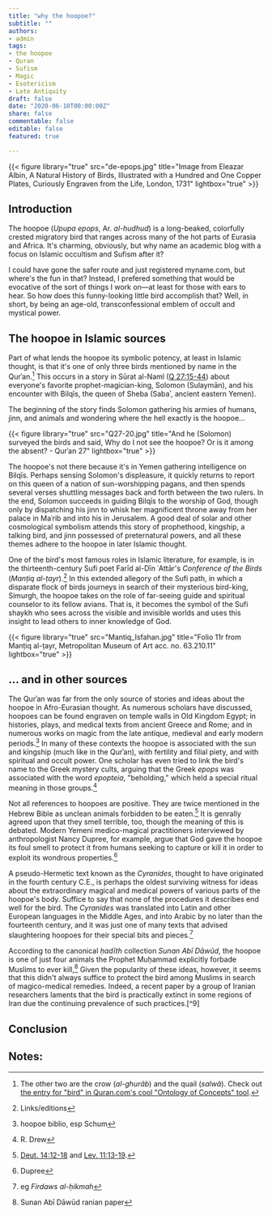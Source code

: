 ```yaml
---
title: "why the hoopoe?"
subtitle: ""
authors: 
- admin
tags:
- the hoopoe
- Quran
- Sufism
- Magic
- Esotericism
- Late Antiquity
draft: false 
date: "2020-06-10T00:00:00Z"
share: false
commentable: false
editable: false
featured: true

---
```

{{< figure library="true" src="de-epops.jpg" title="Image from Eleazar Albin, A Natural History of Birds, Illustrated with a Hundred and One Copper Plates, Curiously Engraven from the Life, London, 1731" lightbox="true" >}}

## Introduction

The hoopoe (*Upupa epops*, Ar. *al-hudhud*) is a long-beaked, colorfully crested migratory bird that ranges across many of the hot parts of Eurasia and Africa. 
It's charming, obviously, but why name an academic blog with a focus on Islamic occultism and Sufism after it?

I could have gone the safer route and just registered myname.com, but where's the fun in that? Instead, I prefered something that would be evocative of the sort of things I work on—at least for those with ears to hear.
So how does this funny-looking little bird accomplish that? Well, in short, by being an age-old, transconfessional emblem of occult and mystical power.

## The hoopoe in Islamic sources

Part of what lends the hoopoe its symbolic potency, at least in Islamic thought, is that it's one of only three birds mentioned by name in the Qurʾan.[^1]
This occurs in a story in Sūrat al-Naml ([Q 27:15-44](https://quran.com/27/15-44)) about everyone's favorite prophet-magician-king, Solomon (Sulaymān), and his encounter with Bilqīs, the queen of Sheba (Sabaʾ, ancient eastern Yemen). 

The beginning of the story finds Solomon gathering his armies of humans, jinn, and animals and wondering where the hell exactly is the hoopoe...

{{< figure library="true" src="Q27-20.jpg" title="And he (Solomon) surveyed the birds and said, Why do I not see the hoopoe? Or is it among the absent? - Qurʾan 27" lightbox="true" >}}

The hoopoe's not there because it's in Yemen gathering intelligence on Bilqīs. 
Perhaps sensing Solomon's displeasure, it quickly returns to report on this queen of a nation of sun-worshipping pagans, and then spends several verses shuttling messages back and forth between the two rulers. 
In the end, Solomon succeeds in guiding Bilqīs to the worship of God, though only by dispatching his jinn to whisk her magnificent throne away from her palace in Maʿrib and into his in Jerusalem. 
A good deal of solar and other cosmological symbolism attends this story of prophethood, kingship, a talking bird, and jinn possessed of preternatural powers, and all these themes adhere to the hoopoe in later Islamic thought. 

One of the bird's most famous roles in Islamic literature, for example, is in the thirteenth-century Sufi poet Farīd al-Dīn ʿAttār's *Conference of the Birds* (*Manṭiq al-ṭayr*).[^2]
In this extended allegory of the Sufi path, in which a disparate flock of birds journeys in search of their mysterious bird-king, Simurgh, the hoopoe takes on the role of far-seeing guide and spiritual counselor to its fellow avians.
That is, it becomes the symbol of the Sufi shaykh who sees across the visible and invisible worlds and uses this insight to lead others to inner knowledge of God.

{{< figure library="true" src="Mantiq_Isfahan.jpg" title="Folio 11r from Manṭiq al-ṭayr, Metropolitan Museum of Art acc. no. 63.210.11" lightbox="true" >}}

## ... and in other sources

The Qurʾan was far from the only source of stories and ideas about the hoopoe in Afro-Eurasian thought. 
As numerous scholars have discussed, hoopoes can be found engraven on temple walls in Old Kingdom Egypt; in histories, plays, and medical texts from ancient Greece and Rome; and in numerous works on magic from the late antique, medieval and early modern periods.[^3] 
In many of these contexts the hoopoe is associated with the sun and kingship (much like in the Qurʾan), with fertility and filial piety, and with spiritual and occult power.
One scholar has even tried to link the bird's name to the Greek mystery cults, arguing that the Greek *epops* was associated with the word *epopteia*, "beholding," which held a special ritual meaning in those groups.[^4]

Not all references to hoopoes are positive.
They are twice mentioned in the Hebrew Bible as unclean animals forbidden to be eaten.[^5] 
It is genrally agreed upon that they smell terrible, too, though the meaning of this is debated. 
Modern Yemeni medico-magical practitioners interviewed by anthropologist Nancy Dupree, for example, argue that God gave the hoopoe its foul smell to protect it from humans seeking to capture or kill it in order to exploit its wondrous properties.[^6]

A pseudo-Hermetic text known as the *Cyranides*, thought to have originated in the fourth century C.E., is perhaps the oldest surviving witness for ideas about the extraordinary magical and medical powers of various parts of the hoopoe's body.
Suffice to say that none of the procedures it describes end well for the bird.
The *Cyranides* was translated into Latin and other European languages in the Middle Ages, and into Arabic by no later than the fourteenth century, and it was just one of many texts that advised slaughtering hoopoes for their special bits and pieces.[^7] 

According to the canonical *ḥadīth* collection *Sunan Abī Dāwūd*, the hoopoe is one of just four animals the Prophet Muḥammad explicitly forbade Muslims to ever kill,[^8] 
Given the popularity of these ideas, however, it seems that this didn't always suffice to protect the bird among Muslims in search of magico-medical remedies. 
Indeed, a recent paper by a group of Iranian researchers laments that the bird is practically extinct in some regions of Iran due the continuing prevalence of such practices.[^9]

## Conclusion



## Notes:
[^1]: The other two are the crow (*al-ghurãb*) and the quail (*salwã*). Check out [the entry for "bird" in Quran.com's cool "Ontology of Concepts" tool](http://corpus.quran.com/concept.jsp?id=bird).
[^2]: Links/editions
[^3]: hoopoe biblio, esp Schum
[^4]: R. Drew
[^5]: [Deut. 14:12-18](https://www.sefaria.org/Deuteronomy.14.12-18?lang=bi&aliyot=0) and [Lev. 11:13-19](https://www.sefaria.org/Leviticus.11.13-19?lang=bi&aliyot=0).
[^6]: Dupree
[^7]: eg *Firdaws al-ḥikmah*
[^8]: Sunan Abī Dāwūd
ranian paper
